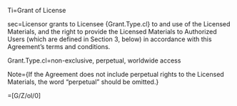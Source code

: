 Ti=Grant of License

sec=Licensor grants to Licensee {Grant.Type.cl} to and use of the Licensed Materials, and the right to provide the Licensed Materials to Authorized Users (which are defined in Section 3, below) in accordance with this Agreement’s terms and conditions.

Grant.Type.cl=non-exclusive, perpetual, worldwide access

Note={If the Agreement does not include perpetual rights to the Licensed Materials, the word “perpetual” should be omitted.}
  
=[G/Z/ol/0]
